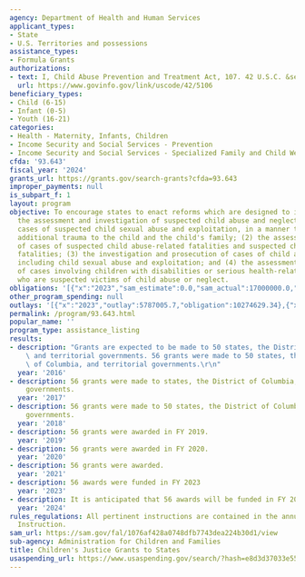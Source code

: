 ```yaml
---
agency: Department of Health and Human Services
applicant_types:
- State
- U.S. Territories and possessions
assistance_types:
- Formula Grants
authorizations:
- text: I, Child Abuse Prevention and Treatment Act, 107. 42 U.S.C. &sect; 5106c.
  url: https://www.govinfo.gov/link/uscode/42/5106
beneficiary_types:
- Child (6-15)
- Infant (0-5)
- Youth (16-21)
categories:
- Health - Maternity, Infants, Children
- Income Security and Social Services - Prevention
- Income Security and Social Services - Specialized Family and Child Welfare Services
cfda: '93.643'
fiscal_year: '2024'
grants_url: https://grants.gov/search-grants?cfda=93.643
improper_payments: null
is_subpart_f: 1
layout: program
objective: To encourage states to enact reforms which are designed to improve (1)
  the assessment and investigation of suspected child abuse and neglect cases, including
  cases of suspected child sexual abuse and exploitation, in a manner that limits
  additional trauma to the child and the child's family; (2) the assessment and investigation
  of cases of suspected child abuse-related fatalities and suspected child neglect-related
  fatalities; (3) the investigation and prosecution of cases of child abuse and neglect,
  including child sexual abuse and exploitation; and (4) the assessment and investigation
  of cases involving children with disabilities or serious health-related problems
  who are suspected victims of child abuse or neglect.
obligations: '[{"x":"2023","sam_estimate":0.0,"sam_actual":17000000.0,"usa_spending_actual":9156439.49},{"x":"2024","sam_estimate":0.0,"sam_actual":17000000.0,"usa_spending_actual":15918369.72},{"x":"2025","sam_estimate":0.0,"sam_actual":17000000.0,"usa_spending_actual":-923357.5}]'
other_program_spending: null
outlays: '[{"x":"2023","outlay":5787005.7,"obligation":10274629.34},{"x":"2024","outlay":2051906.23,"obligation":17747616.06},{"x":"2025","outlay":-14346.63,"obligation":358849.83}]'
permalink: /program/93.643.html
popular_name: ''
program_type: assistance_listing
results:
- description: "Grants are expected to be made to 50 states, the District of Columbia,\
    \ and territorial governments. 56 grants were made to 50 states, the District\
    \ of Columbia, and territorial governments.\r\n"
  year: '2016'
- description: 56 grants were made to states, the District of Columbia, and territorial
    governments.
  year: '2017'
- description: 56 grants were made to 50 states, the District of Columbia, and territorial
    governments.
  year: '2018'
- description: 56 grants were awarded in FY 2019.
  year: '2019'
- description: 56 grants were awarded in FY 2020.
  year: '2020'
- description: 56 grants were awarded.
  year: '2021'
- description: 56 awards were funded in FY 2023
  year: '2023'
- description: It is anticipated that 56 awards will be funded in FY 2024.
  year: '2024'
rules_regulations: All pertinent instructions are contained in the annual Program
  Instruction.
sam_url: https://sam.gov/fal/1076af428a0748dfb7743dea224b30d1/view
sub-agency: Administration for Children and Families
title: Children's Justice Grants to States
usaspending_url: https://www.usaspending.gov/search/?hash=e8d3d37033e55734638e08757456514a
---
```

